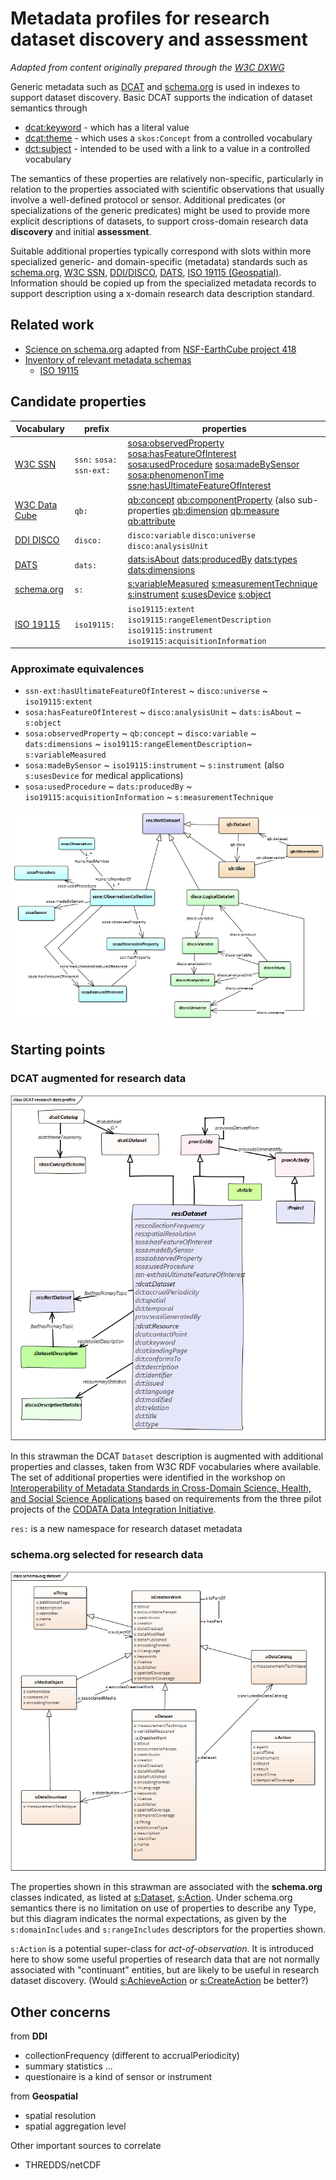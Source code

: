 # Metadata profiles for research dataset discovery and assessment

_Adapted from content originally prepared through the [W3C DXWG](https://github.com/w3c/dxwg/wiki/Data-aspects-semantics)_

Generic metadata such as [DCAT](https://w3c.github.io/dxwg/dcat/) and [schema.org](https://schema.org/) is used in indexes to support dataset discovery.
Basic DCAT supports the indication of dataset semantics through
* [dcat:keyword](https://w3c.github.io/dxwg/dcat/#Property:dataset_keyword) - which has a literal value
* [dcat:theme](https://w3c.github.io/dxwg/dcat/#Property:dataset_theme) - which uses a `skos:Concept` from a controlled vocabulary
* [dct:subject](http://www.dublincore.org/documents/dcmi-terms/#terms-subject) - intended to be used with a link to a value in a controlled vocabulary

The semantics of these properties are relatively non-specific, particularly in relation to the properties associated with scientific observations that usually involve a well-defined protocol or sensor.
Additional predicates (or specializations of the generic predicates) might be used to provide more explicit descriptions of datasets, to support cross-domain research data **discovery** and initial **assessment**.

Suitable additional properties typically correspond with slots within more specialized generic- and domain-specific (metadata) standards such as [schema.org](https://schema.org/), [W3C SSN](https://www.w3.org/TR/vocab-ssn/), [DDI/DISCO](https://www.ddialliance.org/Specification/RDF/Discovery), [DATS](https://datatagsuite.github.io/docs/html/), [ISO 19115 (Geospatial)](http://wiki.esipfed.org/index.php/Category:ISO_Explorer). Information should be copied up from the specialized metadata records to support description using a x-domain research data description standard.

## Related work

- [Science on schema.org](https://github.com/ESIPFed/science-on-schema.org/blob/master/guides/Dataset.md) adapted from [NSF-EarthCube project 418](https://github.com/earthcubearchitecture-project418/p418Vocabulary)
- [Inventory of relevant metadata schemas](https://ddi-alliance.atlassian.net/wiki/spaces/DDI4/pages/535494691/Background+Materials+for+Use+in+Workshop)
    - [ISO 19115](https://ddi-alliance.atlassian.net/wiki/spaces/DDI4/pages/548405259/ISO+19115+Geographic+Information+--+Metadata)

## Candidate properties

| Vocabulary | prefix | properties |
|--|--| -- |
| [W3C SSN](https://www.w3.org/TR/vocab-ssn/) | `ssn:` `sosa:` `ssn-ext:` | [sosa:observedProperty](https://www.w3.org/TR/vocab-ssn/#SOSAobservedProperty) [sosa:hasFeatureOfInterest](https://www.w3.org/TR/vocab-ssn/#SOSAhasFeatureOfInterest) [sosa:usedProcedure](https://www.w3.org/TR/vocab-ssn/#SOSAusedProcedure) [sosa:madeBySensor](https://www.w3.org/TR/vocab-ssn/#SOSAmadeBySensor) [sosa:phenomenonTime](https://www.w3.org/TR/vocab-ssn/#SOSAphenomenonTime) [ssne:hasUltimateFeatureOfInterest](https://w3c.github.io/sdw/proposals/ssn-extensions/#ssn-ext:hasUltimateFeatureOfInterest) |
| [W3C Data Cube](https://www.w3.org/TR/vocab-data-cube/) | `qb:` | [qb:concept](https://www.w3.org/TR/vocab-data-cube/#reference-concepts) [qb:componentProperty](https://www.w3.org/TR/vocab-data-cube/#reference-compspec) (also sub-properties [qb:dimension](https://www.w3.org/TR/vocab-data-cube/#reference-compspec) [qb:measure](https://www.w3.org/TR/vocab-data-cube/#reference-compspec) [qb:attribute](https://www.w3.org/TR/vocab-data-cube/#reference-compspec) |
| [DDI DISCO](https://htmlpreview.github.io/?https://raw.github.com/linked-statistics/disco-spec/master/discovery.html) | `disco:` |  `disco:variable` `disco:universe` `disco:analysisUnit` |
| [DATS](http://www.github.com/biocaddie/WG3-MetadataSpecifications) | `dats:` | [dats:isAbout](https://github.com/biocaddie/WG3-MetadataSpecifications/blob/master/json-schemas/dataset_schema.json) [dats:producedBy](https://github.com/biocaddie/WG3-MetadataSpecifications/blob/master/json-schemas/dataset_schema.json) [dats:types](https://github.com/biocaddie/WG3-MetadataSpecifications/blob/master/json-schemas/dataset_schema.json) [dats:dimensions](https://github.com/biocaddie/WG3-MetadataSpecifications/blob/master/json-schemas/dataset_schema.json) |
| [schema.org](https://schema.org/docs/schemas.html) | `s:` | [s:variableMeasured](https://pending.schema.org/variableMeasured) [s:measurementTechnique](https://schema.org/measurementTechnique) [s:instrument](https://schema.org/instrument) [s:usesDevice](http://schema.org/usesDevice) [s:object](https://schema.org/object) |
| [ISO 19115](https://ddi-alliance.atlassian.net/wiki/spaces/DDI4/pages/548405259/ISO+19115+Geographic+Information+--+Metadata) | `iso19115:` | `iso19115:extent` `iso19115:rangeElementDescription` `iso19115:instrument` `iso19115:acquisitionInformation` |

### Approximate equivalences
* `ssn-ext:hasUltimateFeatureOfInterest` ~ `disco:universe` ~ `iso19115:extent`
* `sosa:hasFeatureOfInterest` ~ `disco:analysisUnit` ~ `dats:isAbout` ~ `s:object`
* `sosa:observedProperty` ~ `qb:concept` ~ `disco:variable` ~ `dats:dimensions` ~ `iso19115:rangeElementDescription`~ `s:variableMeasured`
* `sosa:madeBySensor` ~ `iso19115:instrument` ~ `s:instrument`  (also `s:usesDevice` for medical applications)
* `sosa:usedProcedure` ~ `dats:producedBy` ~ `iso19115:acquisitionInformation` ~ `s:measurementTechnique`

![Metadata for 'rectangular' datasets](image/Rectangular%20data.png)

## Starting points
### DCAT augmented for research data

![DCAT research profile](image/DCAT%20research%20data%20profile.png)

In this strawman the DCAT `Dataset` description is augmented with additional properties and classes, taken from W3C RDF vocabularies where available. The set of additional properties were identified in the workshop on [Interoperability of Metadata Standards in Cross-Domain Science, Health, and Social Science Applications](https://ddi-alliance.atlassian.net/wiki/spaces/DDI4/pages/433553433/Interoperability+of+Metadata+Standards+in+Cross-Domain+Science+Health+and+Social+Science+Applications) based on requirements from the three pilot projects of the [CODATA Data Integration Initiative](http://www.codata.org/strategic-initiatives/commission-on-standards). 

`res:` is a new namespace for research dataset metadata

### schema.org selected for research data

![schema.org research profile](image/schema.org%20dataset.png)

The properties shown in this strawman are associated with the **schema.org** classes indicated, as listed at [s:Dataset](https://schema.org/Dataset), [s:Action](https://schema.org/Action). Under schema.org semantics there is no limitation on use of properties to describe any Type, but this diagram indicates the normal expectations, as given by the `s:domainIncludes` and `s:rangeIncludes` descriptors for the properties shown.

`s:Action` is a potential super-class for _act-of-observation_. It is introduced here to show some useful properties of research data that are not normally associated with "continuant" entities, but are likely to be useful in research dataset discovery. (Would [s:AchieveAction](https://schema.org/AchieveAction) or [s:CreateAction](https://schema.org/CreateAction) be better?)

## Other concerns
from **DDI**
* collectionFrequency (different to accrualPeriodicity)
* summary statistics ...
* questionaire is a kind of sensor or instrument

from **Geospatial**
* spatial resolution
* spatial aggregation level

Other important sources to correlate
* THREDDS/netCDF
